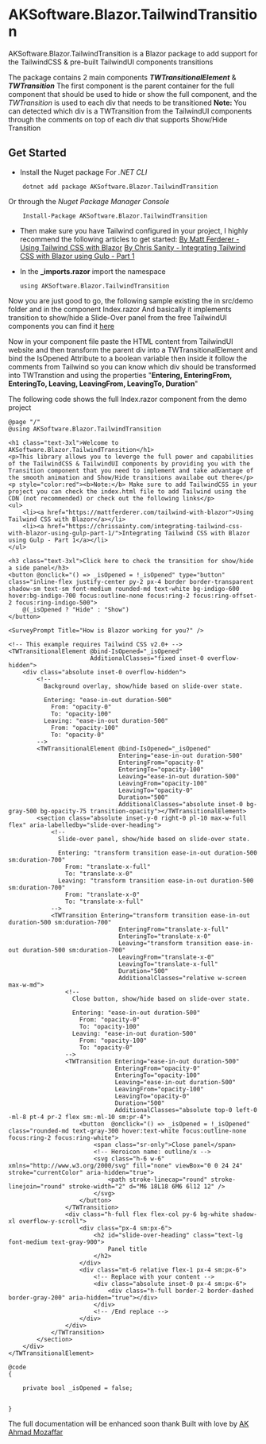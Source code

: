 ﻿# AKSoftware.Blazor.TailwindTransition

AKSoftware.Blazor.TailwindTransition is a Blazor package to add support for the TailwindCSS & pre-built TailwindUI components transitions

The package contains 2 main components ***TWTransitionalElement*** & ***TWTransition***
The first component is the parent container for the full component that should be used to hide or show the full component, and the *TWTransition* is used to each div that needs to be transitioned
**Note:** You can detected which div is a TWTransition from the TailwindUI components through the comments on top of each div that supports Show/Hide Transition 

## Get Started 
- Install the Nuget package
For *.NET CLI*
```
	dotnet add package AKSoftware.Blazor.TailwindTransition
```
Or through the *Nuget Package Manager Console*
``` PS
	Install-Package AKSoftware.Blazor.TailwindTransition
```

- Then make sure you have Tailwind configured in your project, I highly recommend the following articles to get started:
[By Matt Ferderer - Using Tailwind CSS with Blazor](https://mattferderer.com/tailwind-with-blazor)
[By Chris Sanity -  Integrating Tailwind CSS with Blazor using Gulp - Part 1](https://chrissainty.com/integrating-tailwind-css-with-blazor-using-gulp-part-1/)

- In the **_imports.razor** import the namespace
  ``` Razor
  using AKSoftware.Blazor.TailwindTransition
  ```
Now you are just good to go, the following sample existing the in src/demo folder and in the component Index.razor
And basically it implements transition to show/hide a Slide-Over panel from the free TailwindUI components you can find it [here](https://tailwindui.com/components/application-ui/overlays/slide-overs) 

Now in your component file paste the HTML content from TailwindUI website and then transform the parent div into a TWTransitionalElement and bind the IsOpened Attribute to a boolean variable then inside it follow the comments from Tailwind so you can know which div should be transformed into TWTranstion and using the properties "**Entering,  EnteringFrom,  EnteringTo,  Leaving,  LeavingFrom,  LeavingTo,  Duration**"

The following code shows the full Index.razor component from the demo project

``` Razor
@page "/"
@using AKSoftware.Blazor.TailwindTransition

<h1 class="text-3xl">Welcome to AKSoftware.Blazor.TailwindTransition</h1>
<p>This library allows you to leverge the full power and capabilities of the TailwindCSS & TailwindUI components by providing you with the Transition component that you need to implement and take advantage of the smooth animation and Show/Hide transitions availabe out there</p>
<p style="color:red"><b>Note:</b> Make sure to add TailwindCSS in your project you can check the index.html file to add Tailwind using the CDN (not recommended) or check out the following links</p>
<ul>
    <li><a href="https://mattferderer.com/tailwind-with-blazor">Using Tailwind CSS with Blazor</a></li>
    <li><a href="https://chrissainty.com/integrating-tailwind-css-with-blazor-using-gulp-part-1/">Integrating Tailwind CSS with Blazor using Gulp - Part 1</a></li>
</ul>

<h3 class="text-3xl">Click here to check the transition for show/hide a side panel</h3>
<button @onclick="() => _isOpened = !_isOpened" type="button" class="inline-flex justify-center py-2 px-4 border border-transparent shadow-sm text-sm font-medium rounded-md text-white bg-indigo-600 hover:bg-indigo-700 focus:outline-none focus:ring-2 focus:ring-offset-2 focus:ring-indigo-500">
    @(_isOpened ? "Hide" : "Show")
</button>

<SurveyPrompt Title="How is Blazor working for you?" />

<!-- This example requires Tailwind CSS v2.0+ -->
<TWTransitionalElement @bind-IsOpened="_isOpened"
                       AdditionalClasses="fixed inset-0 overflow-hidden">
    <div class="absolute inset-0 overflow-hidden">
        <!--
          Background overlay, show/hide based on slide-over state.

          Entering: "ease-in-out duration-500"
            From: "opacity-0"
            To: "opacity-100"
          Leaving: "ease-in-out duration-500"
            From: "opacity-100"
            To: "opacity-0"
        -->
        <TWTransitionalElement @bind-IsOpened="_isOpened"
                               Entering="ease-in-out duration-500"
                               EnteringFrom="opacity-0"
                               EnteringTo="opacity-100"
                               Leaving="ease-in-out duration-500"
                               LeavingFrom="opacity-100"
                               LeavingTo="opacity-0"
                               Duration="500"
                               AdditionalClasses="absolute inset-0 bg-gray-500 bg-opacity-75 transition-opacity"></TWTransitionalElement>
        <section class="absolute inset-y-0 right-0 pl-10 max-w-full flex" aria-labelledby="slide-over-heading">
            <!--
              Slide-over panel, show/hide based on slide-over state.

              Entering: "transform transition ease-in-out duration-500 sm:duration-700"
                From: "translate-x-full"
                To: "translate-x-0"
              Leaving: "transform transition ease-in-out duration-500 sm:duration-700"
                From: "translate-x-0"
                To: "translate-x-full"
            -->
            <TWTransition Entering="transform transition ease-in-out duration-500 sm:duration-700"
                               EnteringFrom="translate-x-full"
                               EnteringTo="translate-x-0"
                               Leaving="transform transition ease-in-out duration-500 sm:duration-700"
                               LeavingFrom="translate-x-0"
                               LeavingTo="translate-x-full"
                               Duration="500"
                               AdditionalClasses="relative w-screen max-w-md">
                <!--
                  Close button, show/hide based on slide-over state.

                  Entering: "ease-in-out duration-500"
                    From: "opacity-0"
                    To: "opacity-100"
                  Leaving: "ease-in-out duration-500"
                    From: "opacity-100"
                    To: "opacity-0"
                -->
                <TWTransition Entering="ease-in-out duration-500"
                              EnteringFrom="opacity-0"
                              EnteringTo="opacity-100"
                              Leaving="ease-in-out duration-500"
                              LeavingFrom="opacity-100"
                              LeavingTo="opacity-0"
                              Duration="500"
                              AdditionalClasses="absolute top-0 left-0 -ml-8 pt-4 pr-2 flex sm:-ml-10 sm:pr-4">
                    <button  @onclick="() => _isOpened = !_isOpened" class="rounded-md text-gray-300 hover:text-white focus:outline-none focus:ring-2 focus:ring-white">
                        <span class="sr-only">Close panel</span>
                        <!-- Heroicon name: outline/x -->
                        <svg class="h-6 w-6" xmlns="http://www.w3.org/2000/svg" fill="none" viewBox="0 0 24 24" stroke="currentColor" aria-hidden="true">
                            <path stroke-linecap="round" stroke-linejoin="round" stroke-width="2" d="M6 18L18 6M6 6l12 12" />
                        </svg>
                    </button>
                </TWTransition>
                <div class="h-full flex flex-col py-6 bg-white shadow-xl overflow-y-scroll">
                    <div class="px-4 sm:px-6">
                        <h2 id="slide-over-heading" class="text-lg font-medium text-gray-900">
                            Panel title
                        </h2>
                    </div>
                    <div class="mt-6 relative flex-1 px-4 sm:px-6">
                        <!-- Replace with your content -->
                        <div class="absolute inset-0 px-4 sm:px-6">
                            <div class="h-full border-2 border-dashed border-gray-200" aria-hidden="true"></div>
                        </div>
                        <!-- /End replace -->
                    </div>
                </div>
            </TWTransition>
        </section>
    </div>
</TWTransitionalElement>

@code 
{

    private bool _isOpened = false; 


}
```

The full documentation will be enhanced soon thank
Built with love by [AK Ahmad Mozaffar](https://ahmadmozaffar)
